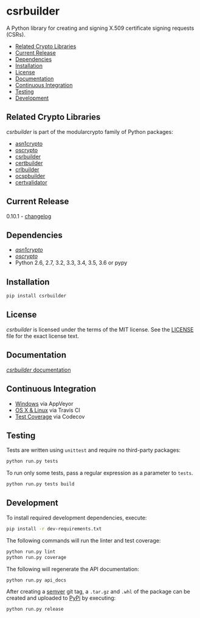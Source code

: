 # csrbuilder

A Python library for creating and signing X.509 certificate signing requests
(CSRs).

 - [Related Crypto Libraries](#related-crypto-libraries)
 - [Current Release](#current-release)
 - [Dependencies](#dependencies)
 - [Installation](#installation)
 - [License](#license)
 - [Documentation](#documentation)
 - [Continuous Integration](#continuous-integration)
 - [Testing](#testing)
 - [Development](#development)

## Related Crypto Libraries

*csrbuilder* is part of the modularcrypto family of Python packages:

 - [asn1crypto](https://github.com/wbond/asn1crypto)
 - [oscrypto](https://github.com/wbond/oscrypto)
 - [csrbuilder](https://github.com/wbond/csrbuilder)
 - [certbuilder](https://github.com/wbond/certbuilder)
 - [crlbuilder](https://github.com/wbond/crlbuilder)
 - [ocspbuilder](https://github.com/wbond/ocspbuilder)
 - [certvalidator](https://github.com/wbond/certvalidator)

## Current Release

0.10.1 - [changelog](changelog.md)

## Dependencies

 - [*asn1crypto*](https://github.com/wbond/asn1crypto)
 - [*oscrypto*](https://github.com/wbond/oscrypto)
 - Python 2.6, 2.7, 3.2, 3.3, 3.4, 3.5, 3.6 or pypy

## Installation

```bash
pip install csrbuilder
```

## License

*csrbuilder* is licensed under the terms of the MIT license. See the
[LICENSE](LICENSE) file for the exact license text.

## Documentation

[*csrbuilder* documentation](docs/readme.md)

## Continuous Integration

 - [Windows](https://ci.appveyor.com/project/wbond/csrbuilder/history) via AppVeyor
 - [OS X & Linux](https://travis-ci.org/wbond/csrbuilder/builds) via Travis CI
 - [Test Coverage](https://codecov.io/gh/wbond/csrbuilder/commits) via Codecov

## Testing

Tests are written using `unittest` and require no third-party packages:

```bash
python run.py tests
```

To run only some tests, pass a regular expression as a parameter to `tests`.

```bash
python run.py tests build
```

## Development

To install required development dependencies, execute:

```bash
pip install -r dev-requirements.txt
```

The following commands will run the linter and test coverage:

```bash
python run.py lint
python run.py coverage
```

The following will regenerate the API documentation:

```bash
python run.py api_docs
```

After creating a [semver](http://semver.org/) git tag, a `.tar.gz` and `.whl`
of the package can be created and uploaded to
[PyPi](https://pypi.python.org/pypi/csrbuilder) by executing:

```bash
python run.py release
```

